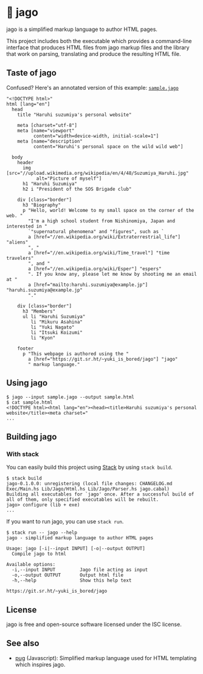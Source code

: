 # 🐔 jago

jago is a simplified markup language to author HTML pages.

This project includes both the executable which provides a
command-line interface that produces HTML files from jago markup files
and the library that work on parsing, translating and produce the
resulting HTML file.

## Taste of jago

Confused? Here's an annotated version of this example: [`sample.jago`](./sample.jago)

```jago
"<!DOCTYPE html>"
html [lang="en"]
  head
    title "Haruhi suzumiya's personal website"

    meta [charset="utf-8"]
    meta [name="viewport"
          content="width=device-width, initial-scale=1"]
    meta [name="description"
          content="Haruhi's personal space on the wild wild web"]

  body
    header
      img [src="//upload.wikimedia.org/wikipedia/en/4/48/Suzumiya_Haruhi.jpg"
           alt="Picture of myself"]
      h1 "Haruhi Suzumiya"
      h2 i "President of the SOS Brigade club"

    div [class="border"]
      h3 "Biography"
      p "Hello, world! Welcome to my small space on the corner of the web. "
        "I'm a high school student from Nishinomiya, Japan and interested in "
        `"supernatural phenomena" and "figures", such as `
        a [href="//en.wikipedia.org/wiki/Extraterrestrial_life"] "aliens"
        ", "
        a [href="//en.wikipedia.org/wiki/Time_travel"] "time travelers"
        ", and "
        a [href="//en.wikipedia.org/wiki/Esper"] "espers"
        ". If you know any, please let me know by shooting me an email at "
        a [href="mailto:haruhi.suzumiya@example.jp"] "haruhi.suzumiya@example.jp"
        "."

    div [class="border"]
      h3 "Members"
      ul li "Haruhi Suzumiya"
         li "Mikuru Asahina"
         li "Yuki Nagato"
         li "Itsuki Koizumi"
         li "Kyon"

    footer
      p "This webpage is authored using the "
        a [href="https://git.sr.ht/~yuki_is_bored/jago"] "jago"
        " markup language."
```

## Using jago

```console
$ jago --input sample.jago --output sample.html
$ cat sample.html
<!DOCTYPE html><html lang="en"><head><title>Haruhi suzumiya's personal website</title><meta charset="
...
```

## Building jago

### With stack

You can easily build this project using [Stack] by using `stack build`.

```console
$ stack build
jago-0.1.0.0: unregistering (local file changes: CHANGELOG.md Exec/Main.hs Lib/Jago/Html.hs Lib/Jago/Parser.hs jago.cabal)
Building all executables for `jago' once. After a successful build of all of them, only specified executables will be rebuilt.
jago> configure (lib + exe)
...
```

If you want to run jago, you can use `stack run`.

```console
$ stack run -- jago --help
jago - simplified markup language to author HTML pages

Usage: jago [-i|--input INPUT] [-o|--output OUTPUT]
  Compile jago to html

Available options:
  -i,--input INPUT         Jago file acting as input
  -o,--output OUTPUT       Output html file
  -h,--help                Show this help text

https://git.sr.ht/~yuki_is_bored/jago
```

## License

jago is free and open-source software licensed under the ISC license.

## See also

* [pug] (Javascript): Simplified markup language used for HTML
  templating which inspires jago.

[Stack]: https://haskellstack.org/
[Nix]: https://nixos.org/nix
[pug]: https://pugjs.org/api/getting-started.html
